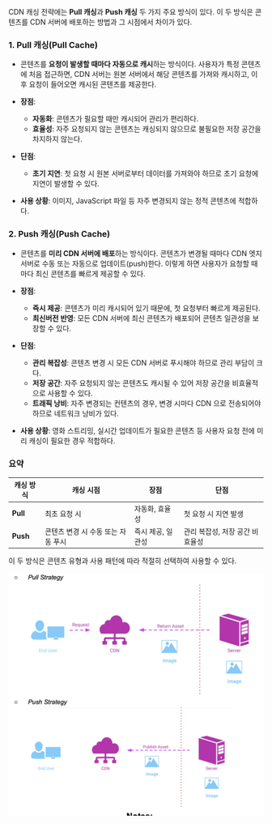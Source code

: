 CDN 캐싱 전략에는 **Pull 캐싱**과 **Push 캐싱** 두 가지 주요 방식이 있다. 이 두 방식은 콘텐츠를 CDN 서버에 배포하는 방법과 그 시점에서 차이가 있다.

### 1. Pull 캐싱(Pull Cache)

- 콘텐츠를 **요청이 발생할 때마다 자동으로 캐시**하는 방식이다. 사용자가 특정 콘텐츠에 처음 접근하면, CDN 서버는 원본 서버에서 해당 콘텐츠를 가져와 캐시하고, 이후 요청이 들어오면 캐시된 콘텐츠를 제공한다.
- **장점**:
    - **자동화**: 콘텐츠가 필요할 때만 캐시되어 관리가 편리하다.
    - **효율성**: 자주 요청되지 않는 콘텐츠는 캐싱되지 않으므로 불필요한 저장 공간을 차지하지 않는다.
- **단점**:
    - **초기 지연**: 첫 요청 시 원본 서버로부터 데이터를 가져와야 하므로 초기 요청에 지연이 발생할 수 있다.

- **사용 상황**: 이미지, JavaScript 파일 등 자주 변경되지 않는 정적 콘텐츠에 적합하다.

### 2. Push 캐싱(Push Cache)

- 콘텐츠를 **미리 CDN 서버에 배포**하는 방식이다. 콘텐츠가 변경될 때마다 CDN 엣지 서버로 수동 또는 자동으로 업데이트(push)한다. 이렇게 하면 사용자가 요청할 때마다 최신 콘텐츠를 빠르게 제공할 수 있다.
- **장점**:
    - **즉시 제공**: 콘텐츠가 미리 캐시되어 있기 때문에, 첫 요청부터 빠르게 제공된다.
    - **최신버전 반영**: 모든 CDN 서버에 최신 콘텐츠가 배포되어 콘텐츠 일관성을 보장할 수 있다.
- **단점**:
    - **관리 복잡성**: 콘텐츠 변경 시 모든 CDN 서버로 푸시해야 하므로 관리 부담이 크다.
    - **저장 공간**: 자주 요청되지 않는 콘텐츠도 캐시될 수 있어 저장 공간을 비효율적으로 사용할 수 있다.
    - **트래픽 낭비**: 자주 변경되는 컨텐츠의 경우, 변경 시마다 CDN 으로 전송되어야 하므로 네트워크 낭비가 있다.

- **사용 상황**: 영화 스트리밍, 실시간 업데이트가 필요한 콘텐츠 등 사용자 요청 전에 미리 캐싱이 필요한 경우 적합하다.

### 요약

| 캐싱 방식  | 캐싱 시점                        | 장점                                        | 단점                                      |
|------------|---------------------------------|---------------------------------------------|-------------------------------------------|
| **Pull**   | 최초 요청 시                     | 자동화, 효율성                              | 첫 요청 시 지연 발생                       |
| **Push**   | 콘텐츠 변경 시 수동 또는 자동 푸시 | 즉시 제공, 일관성                           | 관리 복잡성, 저장 공간 비효율성            |

이 두 방식은 콘텐츠 유형과 사용 패턴에 따라 적절히 선택하여 사용할 수 있다.

![CDN.png](images%2FCDN.png)